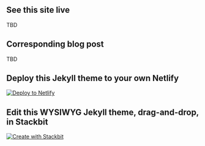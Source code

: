 ## See this site live

TBD

## Corresponding blog post

TBD

## Deploy this Jekyll theme to your own Netlify

[![Deploy to Netlify](https://www.netlify.com/img/deploy/button.svg)](https://app.netlify.com/start/deploy?repository=https://github.com/kkgthb/web-site-11ty-07-movable-git)

## Edit this WYSIWYG Jekyll theme, drag-and-drop, in Stackbit

[![Create with Stackbit](https://assets.stackbit.com/badge/create-with-stackbit.svg)](https://app.stackbit.com/create?theme=https://github.com/kkgthb/web-site-11ty-07-movable-git)